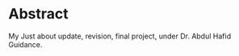 <!DOCTYPE html>
<html>
<body>

<h1>Abstract</h1>

<p>My Just about update, revision, final project, under Dr. Abdul Hafid Guidance.</p>

</body>
</html>

